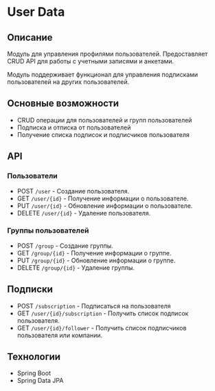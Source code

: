 # User Data

## Описание
Модуль для управления профилями пользователей. Предоставляет CRUD API для работы с учетными записями и анкетами.

Модуль поддерживает функционал для управления подписками пользователей на других пользователей.

## Основные возможности
- CRUD операции для пользователей и групп пользователей
- Подписка и отписка от пользователей
- Получение списка подписок и подписчиков пользователя

## API

### Пользователи
- POST `/user` - Создание пользователя.
- GET `/user/{id}` - Получение информации о пользователе.
- PUT `/user/{id}` - Обновление информации о пользователе.
- DELETE `/user/{id}` - Удаление пользователя.

### Группы пользователей
- POST `/group` - Создание группы.
- GET `/group/{id}` - Получение информации о группе.
- PUT `/group/{id}` - Обновление информации о группе.
- DELETE `/group/{id}` - Удаление группы.

## Подписки
- POST `/subscription` - Подписаться на пользователя
- GET `/user/{id}/subscription` - Получить список подписок пользователя.
- GET `/user/{id}/follower` - Получить список подписчиков пользователя или компании.

## Технологии
- Spring Boot
- Spring Data JPA
